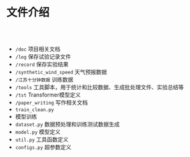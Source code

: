 # 文件介绍

<br><br>

- `/doc`
  项目相关文档
- `/log`
  保存试验记录文件
- `/record`
  保存实验结果
- `/synthetic_wind_speed`
  天气预报数据
- `/江苏十分钟数据`
  训练数据 
- `/tools`
  工具脚本，用于统计和比较数据、生成批处理文件、实验总结等
- `/tst`
  Transformer模型定义
- `/paper_writing` 
  写作相关文档
- `train_clean.py`  
- 模型训练
- `dataset.py`
  数据预处理和训练测试数据生成
- `model.py`
  模型定义
- `util.py`
  工具函数定义
- `configs.py` 
  超参数定义

